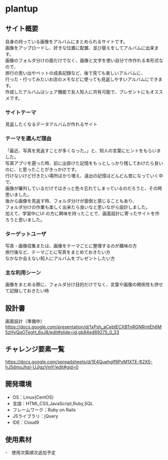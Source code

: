 # plantup

## サイト概要
自身の持っている画像をアルバムにまとめられるサイトです。  
画像をアップロードし、好きな位置に配置、並び替えをしてアルバムに出来ます。  
画像のフォルダ分けの面だけでなく、画像と文字を使い自分で作作れる本形式なので、  
旅行の思い出やペットの成長記録など、後で見ても楽しいアルバムに、  
行った・行ってみたいお店のメモなどに使っても見返しやすいアルバムにできます。  
作成したアルバムはシェア機能で友人知人に共有可能で、プレゼントにもオススメです。

### サイトテーマ
見返したくなるデータアルバムが作れるサイト

### テーマを選んだ理由
「最近、写真を見返すことが多くなった。」と、知人の言葉にヒントをもらいました。  
写真アプリを遡った時、前に出掛けた記憶をもっとしっかり残しておけたら良いのに、と思ったことがきっかけです。  
行けないけど行きたい場所ばかり増え、遠出の記憶はどんどん昔になっていく中で、  
画像が羅列しているだけではきっと色々忘れてしまっているのだろうと、その時思いました。  
後から画像を見返す時、フォルダ分けが面倒と感じることもあり、  
フォルダ分けの作業も楽しく出来たら良いなと思いながら設計しました。  
加えて、学習中にUI の方に興味を持ったことで、画面設計に寄ったサイトを作ろうと思いました。  

### ターゲットユーザ
写真・画像収集または、画像をテーマごとに整理するのが趣味の方  
旅行後など、テーマごとに写真をまとめておきたい方  
なかなか会えない知人にアルバムをプレゼントしたい方  

### 主な利用シーン
画像をまとめる際に、フォルダ分け目的だけでなく、言葉や画像の関係性も併せて記録しておきたい時

## 設計書
画面設計（準備中）<https://docs.google.com/presentation/d/1xPsh_aCebtECXBTnRGNRintEh6M5zHyQqOTegH_6xJ8/edit#slide=id.gb84ed69275_0_33>

## チャレンジ要素一覧
<https://docs.google.com/spreadsheets/d/1E4Quehglf9PxM1XTE-ft2X5-hJ5dmoJhsI-UJlgzVmY/edit#gid=0>

## 開発環境
- OS：Linux(CentOS)
- 言語：HTML,CSS,JavaScript,Ruby,SQL
- フレームワーク：Ruby on Rails
- JSライブラリ：jQuery
- IDE：Cloud9

## 使用素材
-　使用次第順次追加予定
